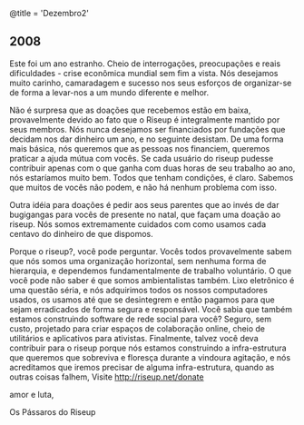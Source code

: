 @title = 'Dezembro2'

## 2008

Este foi um ano estranho. Cheio de interrogações, preocupações e reais dificuldades - crise econômica mundial sem fim a vista. Nós desejamos muito carinho, camaradagem e sucesso nos seus esforços de organizar-se de forma a levar-nos a um mundo diferente e melhor.

Não é surpresa que as doações que recebemos estão em baixa, provavelmente devido ao fato que o Riseup é integralmente mantido por seus membros. Nós nunca desejamos ser financiados por fundações que decidam nos dar dinheiro um ano, e no seguinte desistam. De uma forma mais básica, nós queremos que as pessoas nos financiem, queremos praticar a ajuda mútua com vocês. Se cada usuário do riseup pudesse contribuir apenas com o que ganha com duas horas de seu trabalho ao ano, nós estaríamos muito bem. Todos que tenham condições, é claro. Sabemos que muitos de vocês não podem, e não há nenhum problema com isso.

Outra idéia para doações é pedir aos seus parentes que ao invés de dar bugigangas para vocês de presente no natal, que façam uma doação ao riseup.
Nós somos extremamente cuidados com como usamos cada centavo do dinheiro de que dispomos.

Porque o riseup?, você pode perguntar.
Vocês todos provavelmente sabem que nós somos uma organização horizontal, sem nenhuma forma de hierarquia, e dependemos fundamentalmente de trabalho voluntário. O que você pode não saber é que somos ambientalistas também. Lixo eletrônico é uma questão séria, e nós adquirimos todos os nossos computadores usados, os usamos até que se desintegrem e então pagamos para que sejam erradicados de forma segura e responsável.
Você sabia que também estamos construindo software de rede social para você? Seguro, sem custo, projetado para criar espaços de colaboração online, cheio de utilitários e aplicativos para ativistas. Finalmente, talvez você deva contribuir para o riseup porque nós estamos construindo a infra-estrutura que queremos que sobreviva e floresça durante a vindoura agitação, e nós acreditamos que iremos precisar de alguma infra-estrutura, quando as outras coisas falhem, Visite http://riseup.net/donate

amor e luta,

Os Pássaros do Riseup
